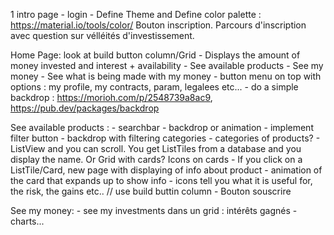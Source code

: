 1 intro page - login - Define Theme and Define color palette : https://material.io/tools/color/
Bouton inscription. Parcours d'inscription avec question sur vélléités d'investissement.

Home Page: look at build button column/Grid
	- Displays the amount of money invested and interest + availability
	- See available products
	- See my money
	- See what is being made with my money
	- button menu on top with options : my profile, my contracts, param, legalees etc... - do a simple backdrop : https://morioh.com/p/2548739a8ac9, https://pub.dev/packages/backdrop

See available products : 
	- searchbar - backdrop or animation
	- implement filter button - backdrop with filtering categories
	- categories of products?
	- ListView and you can scroll. You get ListTiles from a database and you display the name. Or Grid with cards? Icons on cards
	- If you click on a ListTile/Card, new page with displaying of info about product - animation of the card that expands up to show info
	- icons tell you what it is useful for, the risk, the gains etc.. // use build buttin column
	- Bouton souscrire

See my money:
	- see my investments dans un grid : intérêts gagnés
	- charts...
